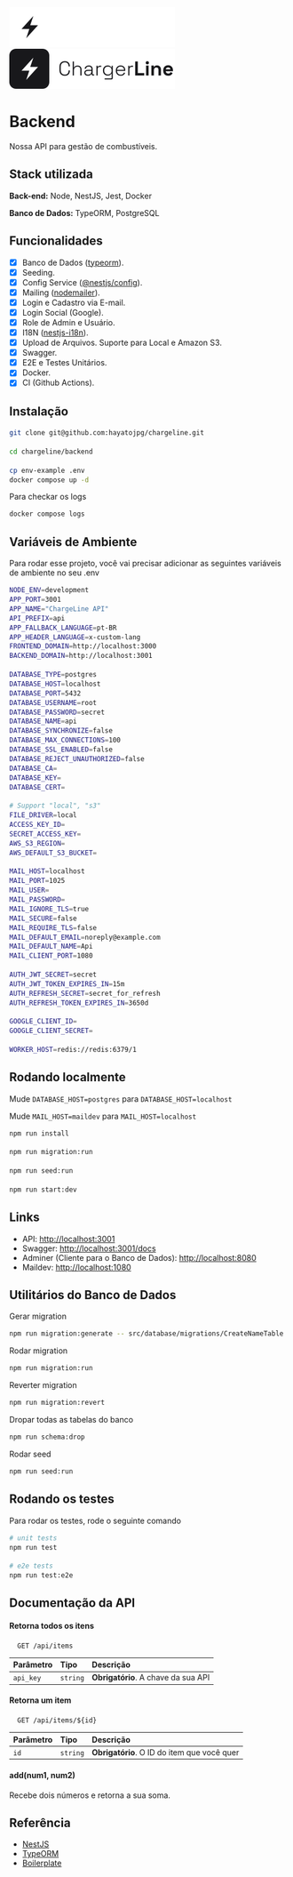 ![Logo](../.github/assets/logo_dark.svg#gh-dark-mode-only)
![Logo](../.github/assets/logo_light.svg#gh-light-mode-only)

# Backend

Nossa API para gestão de combustíveis.

## Stack utilizada

**Back-end:** Node, NestJS, Jest, Docker

**Banco de Dados:** TypeORM, PostgreSQL

## Funcionalidades

- [x] Banco de Dados ([typeorm](https://www.npmjs.com/package/typeorm)).
- [x] Seeding.
- [x] Config Service ([@nestjs/config](https://www.npmjs.com/package/@nestjs/config)).
- [x] Mailing ([nodemailer](https://www.npmjs.com/package/nodemailer)).
- [x] Login e Cadastro via E-mail.
- [x] Login Social (Google).
- [x] Role de Admin e Usuário.
- [x] I18N ([nestjs-i18n](https://www.npmjs.com/package/nestjs-i18n)).
- [x] Upload de Arquivos. Suporte para Local e Amazon S3.
- [x] Swagger.
- [x] E2E e Testes Unitários.
- [x] Docker.
- [x] CI (Github Actions).

## Instalação

```bash
git clone git@github.com:hayatojpg/chargeline.git

cd chargeline/backend

cp env-example .env
docker compose up -d
```

Para checkar os logs

```bash
docker compose logs
```

## Variáveis de Ambiente

Para rodar esse projeto, você vai precisar adicionar as seguintes variáveis de ambiente no seu .env

```bash
NODE_ENV=development
APP_PORT=3001
APP_NAME="ChargeLine API"
API_PREFIX=api
APP_FALLBACK_LANGUAGE=pt-BR
APP_HEADER_LANGUAGE=x-custom-lang
FRONTEND_DOMAIN=http://localhost:3000
BACKEND_DOMAIN=http://localhost:3001

DATABASE_TYPE=postgres
DATABASE_HOST=localhost
DATABASE_PORT=5432
DATABASE_USERNAME=root
DATABASE_PASSWORD=secret
DATABASE_NAME=api
DATABASE_SYNCHRONIZE=false
DATABASE_MAX_CONNECTIONS=100
DATABASE_SSL_ENABLED=false
DATABASE_REJECT_UNAUTHORIZED=false
DATABASE_CA=
DATABASE_KEY=
DATABASE_CERT=

# Support "local", "s3"
FILE_DRIVER=local
ACCESS_KEY_ID=
SECRET_ACCESS_KEY=
AWS_S3_REGION=
AWS_DEFAULT_S3_BUCKET=

MAIL_HOST=localhost
MAIL_PORT=1025
MAIL_USER=
MAIL_PASSWORD=
MAIL_IGNORE_TLS=true
MAIL_SECURE=false
MAIL_REQUIRE_TLS=false
MAIL_DEFAULT_EMAIL=noreply@example.com
MAIL_DEFAULT_NAME=Api
MAIL_CLIENT_PORT=1080

AUTH_JWT_SECRET=secret
AUTH_JWT_TOKEN_EXPIRES_IN=15m
AUTH_REFRESH_SECRET=secret_for_refresh
AUTH_REFRESH_TOKEN_EXPIRES_IN=3650d

GOOGLE_CLIENT_ID=
GOOGLE_CLIENT_SECRET=

WORKER_HOST=redis://redis:6379/1
```

## Rodando localmente

Mude `DATABASE_HOST=postgres` para `DATABASE_HOST=localhost`

Mude `MAIL_HOST=maildev` para `MAIL_HOST=localhost`

```bash
npm run install

npm run migration:run

npm run seed:run

npm run start:dev
```

## Links

- API: <http://localhost:3001>
- Swagger: <http://localhost:3001/docs>
- Adminer (Cliente para o Banco de Dados): <http://localhost:8080>
- Maildev: <http://localhost:1080>

## Utilitários do Banco de Dados

Gerar migration

```bash
npm run migration:generate -- src/database/migrations/CreateNameTable
```

Rodar migration

```bash
npm run migration:run
```

Reverter migration

```bash
npm run migration:revert
```

Dropar todas as tabelas do banco

```bash
npm run schema:drop
```

Rodar seed

```bash
npm run seed:run
```

## Rodando os testes

Para rodar os testes, rode o seguinte comando

```bash
# unit tests
npm run test

# e2e tests
npm run test:e2e
```

## Documentação da API

#### Retorna todos os itens

```http
  GET /api/items
```

| Parâmetro | Tipo     | Descrição                           |
| :-------- | :------- | :---------------------------------- |
| `api_key` | `string` | **Obrigatório**. A chave da sua API |

#### Retorna um item

```http
  GET /api/items/${id}
```

| Parâmetro | Tipo     | Descrição                                   |
| :-------- | :------- | :------------------------------------------ |
| `id`      | `string` | **Obrigatório**. O ID do item que você quer |

#### add(num1, num2)

Recebe dois números e retorna a sua soma.

## Referência

- [NestJS](https://nestjs.com/)
- [TypeORM](https://www.npmjs.com/package/typeorm)
- [Boilerplate](https://github.com/brocoders/nestjs-boilerplate)
